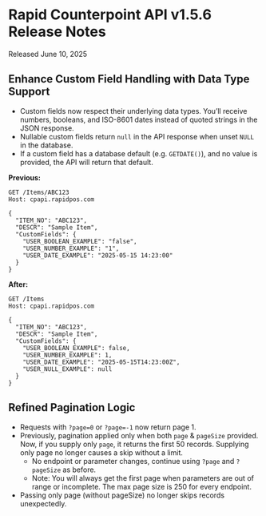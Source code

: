 # Rapid Counterpoint API v1.5.6 Release Notes

Released June 10, 2025

## Enhance Custom Field Handling with Data Type Support

- Custom fields now respect their underlying data types. You’ll receive numbers, booleans, and ISO-8601 dates instead of quoted strings in the JSON response.
- Nullable custom fields return `null` in the API response when unset `NULL` in the database.
- If a custom field has a database default (e.g. `GETDATE()`), and no value is provided, the API will return that default.

**Previous:**

```
GET /Items/ABC123
Host: cpapi.rapidpos.com

{
  "ITEM_NO": "ABC123",
  "DESCR": "Sample Item",
  "CustomFields": {
    "USER_BOOLEAN_EXAMPLE": "false",
    "USER_NUMBER_EXAMPLE": "1",
    "USER_DATE_EXAMPLE": "2025-05-15 14:23:00"
  }
}
```

**After:**

```
GET /Items
Host: cpapi.rapidpos.com

{
  "ITEM_NO": "ABC123",
  "DESCR": "Sample Item",
  "CustomFields": {
    "USER_BOOLEAN_EXAMPLE": false,
    "USER_NUMBER_EXAMPLE": 1,
    "USER_DATE_EXAMPLE": "2025-05-15T14:23:00Z",
    "USER_NULL_EXAMPLE": null
  }
}
```

## Refined Pagination Logic

- Requests with `?page=0` or `?page=-1` now return page 1.
- Previously, pagination applied only when both `page` & `pageSize` provided. Now, if you supply only `page`, it returns the first 50 records. Supplying only page no longer causes a skip without a limit.
  - No endpoint or parameter changes, continue using `?page` and `?pageSize` as before.
  - Note: You will always get the first page when parameters are out of range or incomplete. The max page size is 250 for every endpoint.
- Passing only page (without pageSize) no longer skips records unexpectedly.
